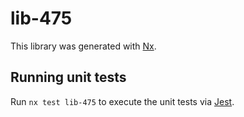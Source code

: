 # lib-475

This library was generated with [Nx](https://nx.dev).

## Running unit tests

Run `nx test lib-475` to execute the unit tests via [Jest](https://jestjs.io).
